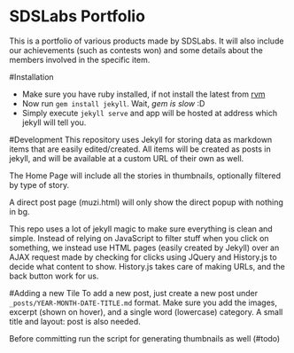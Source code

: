 SDSLabs Portfolio
=================

This is a portfolio of various products made by SDSLabs. It will also include
our achievements (such as contests won) and some details about the members involved
in the specific item.

#Installation
- Make sure you have ruby installed, if not install the latest from [rvm](https://rvm.io)
- Now run `gem install jekyll`. Wait, _gem is slow_ :D
- Simply execute `jekyll serve` and app will be hosted at address which jekyll will tell you.

#Development
This repository uses Jekyll for storing data as markdown items that are easily
edited/created. All items will be created as posts in jekyll, and will be available
at a custom URL of their own as well.

The Home Page will include all the stories in thumbnails, optionally filtered by
type of story.

A direct post page (muzi.html) will only show the direct popup with nothing in bg.

This repo uses a lot of jekyll magic to make sure everything is clean and simple.
Instead of relying on JavaScript to filter stuff when you click on something, we
instead use HTML pages (easily created by Jekyll) over an AJAX request
made by checking for clicks using JQuery and History.js to decide what content to show.
History.js takes care of making URLs, and the back button work for us.

#Adding a new Tile
To add a new post, just create a new post under `_posts/YEAR-MONTH-DATE-TITLE.md`
format. Make sure you add the images, excerpt (shown on hover), and a single word
(lowercase) category. A small title and layout: post is also needed.

Before committing run the script for generating thumbnails as well (#todo)
